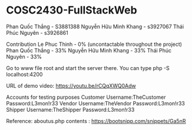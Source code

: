# COSC2430-FullStackWeb
Phan Quốc Thắng - S3881388
Nguyễn Hữu Minh Khang - s3927067
Thái Phúc Nguyên - s3926861

Contribution
Le Phuc Thinh - 0% (uncontactable throughout the project)
Phan Quốc Thắng - 33%
Nguyễn Hữu Minh Khang - 33%
Thái Phúc Nguyên - 33%


Go to www file root and start the server there. You can type 
php -S localhost:4200


URL of demo video: https://youtu.be/rCQqXWQ0Adw

Accounts for testing purposes
Customer
Username:TheCustomer
Password:L3mon!r33
Vendor
Username:TheVendor
Password:L3mon!r33
Shipper
Username:TheShipper
Password:L3mon!r33

Reference: 
aboutus.php contents : https://bootsnipp.com/snippets/Ga5nR